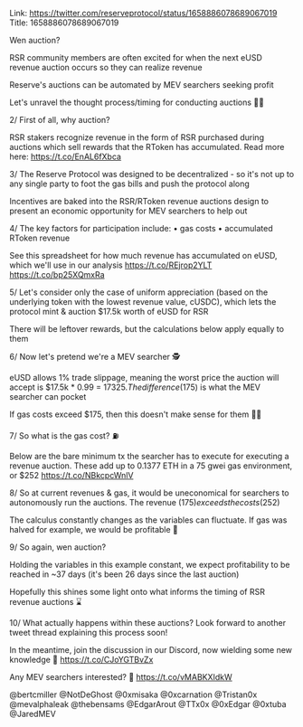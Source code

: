 Link:  https://twitter.com/reserveprotocol/status/1658886078689067019
Title: 1658886078689067019

Wen auction?

RSR community members are often excited for when the next eUSD revenue auction occurs so they can realize revenue

Reserve's auctions can be automated by MEV searchers seeking profit

Let's unravel the thought process/timing for conducting auctions
🔎🧵

2/ First of all, why auction?

RSR stakers recognize revenue in the form of RSR purchased during auctions which sell rewards that the RToken has accumulated. Read more here: https://t.co/EnAL6fXbca

3/ The Reserve Protocol was designed to be decentralized - so it's not up to any single party to foot the gas bills and push the protocol along

Incentives are baked into the RSR/RToken revenue auctions design to present an economic opportunity for MEV searchers to help out

4/ The key factors for participation include:
   • gas costs
   • accumulated RToken revenue

See this spreadsheet for how much revenue has accumulated on eUSD, which we'll use in our analysis https://t.co/REjrop2YLT https://t.co/bp25XQmxRa

5/ Let's consider only the case of uniform appreciation (based on the underlying token with the lowest revenue value, cUSDC), which lets the protocol mint &amp; auction $17.5k worth of eUSD for RSR

There will be leftover rewards, but the calculations below apply equally to them

6/ Now let's pretend we're a MEV searcher 🕵️

eUSD allows 1% trade slippage, meaning the worst price the auction will accept is $17.5k * 0.99 = $17325. The difference ($175) is what the MEV searcher can pocket

If gas costs exceed $175, then this doesn't make sense for them 🙅‍♀️

7/ So what is the gas cost? ⛽️

Below are the bare minimum tx the searcher has to execute for executing a revenue auction. These add up to 0.1377 ETH in a 75 gwei gas environment, or $252 https://t.co/NBkcpcWnlV

8/ So at current revenues &amp; gas, it would be uneconomical for searchers to autonomously run the auctions. The revenue ($175) exceeds the costs ($252)

The calculus constantly changes as the variables can fluctuate. If gas was halved for example, we would be profitable 🤑

9/ So again, wen auction?

Holding the variables in this example constant, we expect profitability to be reached in ~37 days (it's been 26 days since the last auction)

Hopefully this shines some light onto what informs the timing of RSR revenue auctions ⌛

10/ What actually happens within these auctions? Look forward to another tweet thread explaining this process soon!

In the meantime, join the discussion in our Discord, now wielding some new knowledge 🧠
https://t.co/CJoYGTBvZx

Any MEV searchers interested? 👀
https://t.co/vMABKXIdkW

@bertcmiller @NotDeGhost @0xmisaka @0xcarnation @Tristan0x @mevalphaleak @thebensams @EdgarArout @TTx0x @0xEdgar @0xtuba @JaredMEV